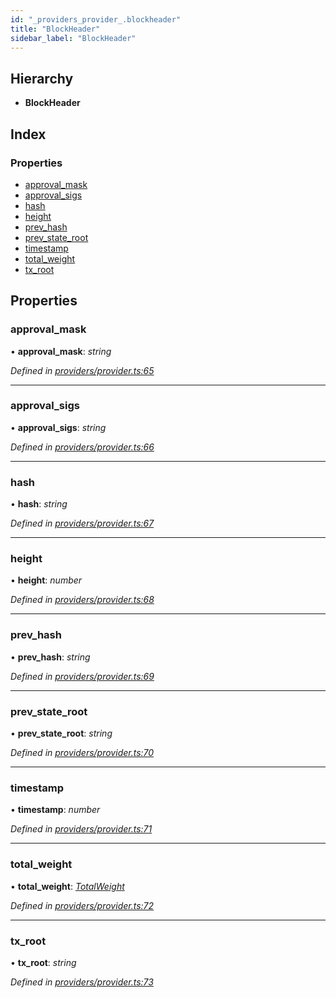 ```yaml
---
id: "_providers_provider_.blockheader"
title: "BlockHeader"
sidebar_label: "BlockHeader"
---
```


## Hierarchy

* **BlockHeader**

## Index

### Properties

* [approval_mask](_providers_provider_.blockheader.md#approval_mask)
* [approval_sigs](_providers_provider_.blockheader.md#approval_sigs)
* [hash](_providers_provider_.blockheader.md#hash)
* [height](_providers_provider_.blockheader.md#height)
* [prev_hash](_providers_provider_.blockheader.md#prev_hash)
* [prev_state_root](_providers_provider_.blockheader.md#prev_state_root)
* [timestamp](_providers_provider_.blockheader.md#timestamp)
* [total_weight](_providers_provider_.blockheader.md#total_weight)
* [tx_root](_providers_provider_.blockheader.md#tx_root)

## Properties

###  approval_mask

• **approval_mask**: *string*

*Defined in [providers/provider.ts:65](https://github.com/nearprotocol/nearlib/blob/f222a4e/src.ts/providers/provider.ts#L65)*

___

###  approval_sigs

• **approval_sigs**: *string*

*Defined in [providers/provider.ts:66](https://github.com/nearprotocol/nearlib/blob/f222a4e/src.ts/providers/provider.ts#L66)*

___

###  hash

• **hash**: *string*

*Defined in [providers/provider.ts:67](https://github.com/nearprotocol/nearlib/blob/f222a4e/src.ts/providers/provider.ts#L67)*

___

###  height

• **height**: *number*

*Defined in [providers/provider.ts:68](https://github.com/nearprotocol/nearlib/blob/f222a4e/src.ts/providers/provider.ts#L68)*

___

###  prev_hash

• **prev_hash**: *string*

*Defined in [providers/provider.ts:69](https://github.com/nearprotocol/nearlib/blob/f222a4e/src.ts/providers/provider.ts#L69)*

___

###  prev_state_root

• **prev_state_root**: *string*

*Defined in [providers/provider.ts:70](https://github.com/nearprotocol/nearlib/blob/f222a4e/src.ts/providers/provider.ts#L70)*

___

###  timestamp

• **timestamp**: *number*

*Defined in [providers/provider.ts:71](https://github.com/nearprotocol/nearlib/blob/f222a4e/src.ts/providers/provider.ts#L71)*

___

###  total_weight

• **total_weight**: *[TotalWeight](_providers_provider_.totalweight.md)*

*Defined in [providers/provider.ts:72](https://github.com/nearprotocol/nearlib/blob/f222a4e/src.ts/providers/provider.ts#L72)*

___

###  tx_root

• **tx_root**: *string*

*Defined in [providers/provider.ts:73](https://github.com/nearprotocol/nearlib/blob/f222a4e/src.ts/providers/provider.ts#L73)*
